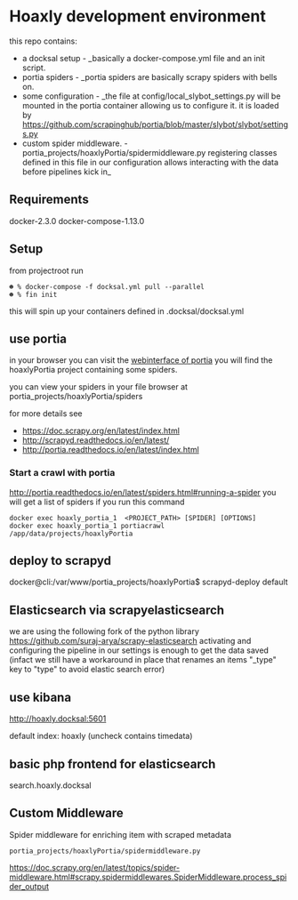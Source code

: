 # Hoaxly development environment

this repo contains:

- a docksal setup - _basically a docker-compose.yml file and an init script.
- portia spiders - _portia spiders are basically scrapy spiders with bells on.
- some configuration - _the file at config/local_slybot_settings.py will be mounted in the portia container allowing us to configure it. it is loaded by https://github.com/scrapinghub/portia/blob/master/slybot/slybot/settings.py
- custom spider middleware. - portia_projects/hoaxlyPortia/spidermiddleware.py registering classes defined in this file in our configuration allows interacting with the data before pipelines kick in_


## Requirements

docker-2.3.0 docker-compose-1.13.0


## Setup

from projectroot run

    ☻ % docker-compose -f docksal.yml pull --parallel
    ☻ % fin init

this will spin up your containers defined in .docksal/docksal.yml

## use portia

in your browser you can visit the [webinterface of portia](http://hoaxly.docksal:9001)
you will find the hoaxlyPortia project containing some spiders.

you can view your spiders in your file browser at portia_projects/hoaxlyPortia/spiders

for more details see

- https://doc.scrapy.org/en/latest/index.html
- http://scrapyd.readthedocs.io/en/latest/
- http://portia.readthedocs.io/en/latest/index.html

### Start a crawl with portia
http://portia.readthedocs.io/en/latest/spiders.html#running-a-spider
you will get a list of spiders if you run this command

    docker exec hoaxly_portia_1  <PROJECT_PATH> [SPIDER] [OPTIONS]
    docker exec hoaxly_portia_1 portiacrawl /app/data/projects/hoaxlyPortia


## deploy to scrapyd
docker@cli:/var/www/portia_projects/hoaxlyPortia$ scrapyd-deploy default

## Elasticsearch via scrapyelasticsearch
we are using the following fork of the python library
https://github.com/suraj-arya/scrapy-elasticsearch
activating and configuring the pipeline in our settings is enough to get the data saved (infact we still have a workaround in place that renames an items "_type" key to "type" to avoid elastic search error)

## use kibana
http://hoaxly.docksal:5601

default index: hoaxly
(uncheck contains timedata)

## basic php frontend for elasticsearch
  search.hoaxly.docksal

## Custom Middleware
Spider middleware for enriching item with scraped metadata

    portia_projects/hoaxlyPortia/spidermiddleware.py

https://doc.scrapy.org/en/latest/topics/spider-middleware.html#scrapy.spidermiddlewares.SpiderMiddleware.process_spider_output
